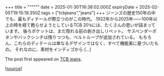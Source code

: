 +++
title = """"""
date = 2025-01-30T16:38:02.000Z
expiryDate = 2025-02-05T19:15:19.350Z
tags = ["tcbjeans","jeans"]
+++
ジーンズの歴史150年の中でも、最もディテールが際立つのがこの時代。 1922年から2025年――100年以上の時を経て甦らせようとしているTCB 20’sには、たくさんの思いが詰まっています。 後ろポケットは、まだ隠れる前の剥き出しリベット。 サスペンダーボタンやバックシンチは残りつつも、ベルトループが追加されている。 もちろん、これらのディテールは単なるデザインではなく、すべて機能美に基づいたもの。 それなのに、素材をインディゴから \[…\]

The post [](http://tcbjeans.com/2025/01/31/51060)first appeared on [TCB jeans](http://tcbjeans.com).

[[source]](http://tcbjeans.com/2025/01/31/51060)

